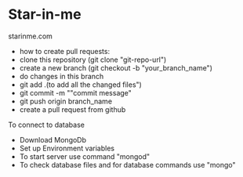 # Star-in-me
starinme.com 
- how to create pull requests:
- clone this repository (git clone "git-repo-url")
- create a new branch (git checkout -b "your_branch_name")
- do changes in this branch
- git add .(to add all the changed files")
- git commit -m ""commit message"
- git push origin branch_name
- create a pull request from github

To connect to database
- Download MongoDb
- Set up Environment variables
- To start server use command "mongod"
- To check database files and for database commands use "mongo"
